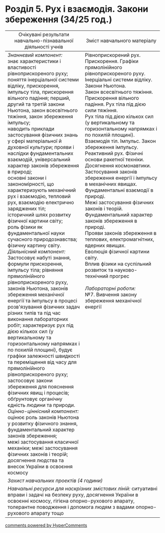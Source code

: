 <div id="hypercomments_widget" class="js-hypercomments-widget invisible"></div>

# Розділ 5. Рух і взаємодія. Закони збереження (34/25 год.)

<table>
  <tr>
    <td width="50%" align="center">Очікувані результати навчально-пізнавальної діяльності учнів</td>
    <td width="50%" align="center">Зміст навчального матеріалу</td>
  </tr>
<tbody>
  <tr>
    <td width="50%" style="vertical-align:top !important;">
      <i>Знаннєвий компонент:</i><br>
      знає характеристики і властивості  рівноприскореного руху;  <br>
      поняття інерціальної системи відліку, прискорення, імпульсу тіла, прискорення вільного падіння; перший, другий та третій закони Ньютона, закон всесвітнього тяжіння, закон збереження імпульсу; <br>
      наводить приклади застосування фізичних знань у сфері матеріальної й духовної культури; прояви і наслідки фундаментальних взаємодій, універсальний характер законів збереження в природі; <br>
      основні закони і закономірності, що характеризують механічний рух і взаємодію, тепловий рух, взаємодію електрично заряджених тіл; <br>
      історичний шлях розвитку фізичної картини світу;  <br>
      роль фізики як фундаментальної науки сучасного природознавства;  <br>
      фізичну картину світу.   <br>
      <i>Діяльнісний компонент:</i><br>
      Застосовує набуті знання, формули прискорення, імпульсу тіла; рівняння прямолінійного рівноприскореного руху, законів Ньютона, законів збереження механічної енергії та імпульсу в процесі розв'язування фізичних задач різних типів та під час виконання лабораторних робіт; характеризує рух під дією кількох сил (у вертикальному та горизонтальному напрямках і по похилій площині), будує графіки залежності швидкості та переміщення від часу для прямолінійного рівноприскореного руху; застосовує закони збереження для пояснення фізичних явищ і процесів; обґрунтовує органічну єдність людини та природи. <br> 
      <i>Оцінно-ціннісний компонент:</i><br>
      оцінює роль законів Ньютона у розвитку фізичного знання, фундаментальний характер законів збереження; <br>
      межі застосування класичної механіки; межі застосування фізичних законів і теорій; досягнення людства та внесок України в освоєння космосу
    </td>
    <td width="50%" style="vertical-align:top !important;">
      Рівноприскорений рух. Прискорення. Графіки прямолінійного рівноприскореного руху. <br>
      Інерціальні системи відліку. Закони Ньютона.  <br>
      Закон всесвітнього тяжіння. Прискорення вільного падіння. Рух тіла під дією сили тяжіння.   <br>
      Рух тіла під дією кількох сил (у вертикальному та горизонтальному напрямках і по похилій площині).  <br>
      Взаємодія тіл. Імпульс. Закон збереження імпульсу. Реактивний рух. Фізичні основи ракетної техніки. Досягнення космонавтики. <br>
      Застосування законів збереження енергії і імпульсу в механічних явищах.  <br>
      Фундаментальні взаємодії в природі. <br>
      Межі застосування фізичних законів і теорій.   <br>
      Фундаментальний характер законів збереження в природі. <br>
      Прояви законів збереження в теплових, електромагнітних, ядерних явищах. <br>
      Еволюція фізичної картини світу.  <br>
      Вплив фізики на суспільний розвиток та науково-технічний прогрес <br>
      <br>
      <i>Лабораторні роботи:</i><br>
      №7. Вивчення закону збереження механічної енергії 
    </td>
    </tr>
      <tr>
    <td colspan="2" width="100%"><i>Захист навчальних проектів (4 години)</i></td>
  </tr>
    <tr>
    <td  colspan="2" width="100%" style="vertical-align:top !important;">
      <i>Навчальні ресурси для наскрізних змістових ліній:</i> ситуативні вправи і задачі на безпеку руху, досягнення України в освоєнні космосу, гігієна опорно-рухового апарату, толерантне поводження і допомога людям з вадами опорно-рухового апарату тощо
  </tr>
</tbody>
</table>


<div class="js-hypercomments-container">
<a href="http://hypercomments.com" class="hc-link" title="comments widget">comments powered by HyperComments</a>
</div>
